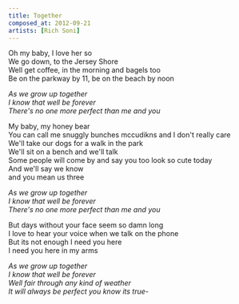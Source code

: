 ```yaml
---
title: Together
composed_at: 2012-09-21
artists: [Rich Soni]
---
```


Oh my baby, I love her so  
We go down, to the Jersey Shore  
Well get coffee, in the morning and bagels too  
Be on the parkway by 11, be on the beach by noon  

*As we grow up together*  
*I know that well be forever*  
*There's no one more perfect than me and you*  

My baby, my honey bear  
You can call me snuggly bunches mccudikns and I don't really care  
We'll take our dogs for a walk in the park  
We'll sit on a bench and we'll talk  
Some people will come by and say you too look so cute today  
And we'll say we know  
and you mean us three  

*As we grow up together*  
*I know that well be forever*  
*There's no one more perfect than me and you*  

But days without your face seem so damn long  
I love to hear your voice when we talk on the phone  
But its not enough I need you here  
I need you here in my arms  

*As we grow up together*  
*I know that well be forever*  
*Well fair through any kind of weather*  
*It will always be perfect you know its true-*  
